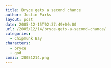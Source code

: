 ```yaml
---
title: Bryce gets a second chance
author: Justin Parks
layout: post
date: 2005-12-15T02:37:49+00:00
url: /2005/12/14/bryce-gets-a-second-chance/
categories:
  - Chipmunk Bay
characters:
  - bryce
  - god
comic: 20051214.png
---
```

